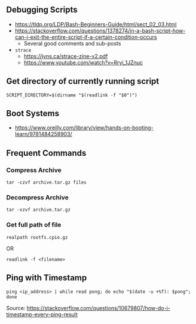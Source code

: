 ## Debugging Scripts
- https://tldp.org/LDP/Bash-Beginners-Guide/html/sect_02_03.html
- https://stackoverflow.com/questions/1378274/in-a-bash-script-how-can-i-exit-the-entire-script-if-a-certain-condition-occurs
  - Several good comments and sub-posts
- `strace`
  - https://jvns.ca/strace-zine-v2.pdf
  - https://www.youtube.com/watch?v=Rryi_1JZnuc

## Get directory of currently running script

```
SCRIPT_DIRECTORY=$(dirname "$(readlink -f "$0")")
```

## Boot Systems
- https://www.oreilly.com/library/view/hands-on-booting-learn/9781484258903/

## Frequent Commands


### Compress Archive
`tar -czvf archive.tar.gz files`


### Decompress Archive
`tar -xzvf archive.tar.gz`


### Get full path of file

`realpath rootfs.cpio.gz`

OR

`readlink -f <filename>`


## Ping with Timestamp

`ping <ip_address> | while read pong; do echo "$(date -u +%T): $pong"; done`

Source: https://stackoverflow.com/questions/10679807/how-do-i-timestamp-every-ping-result
